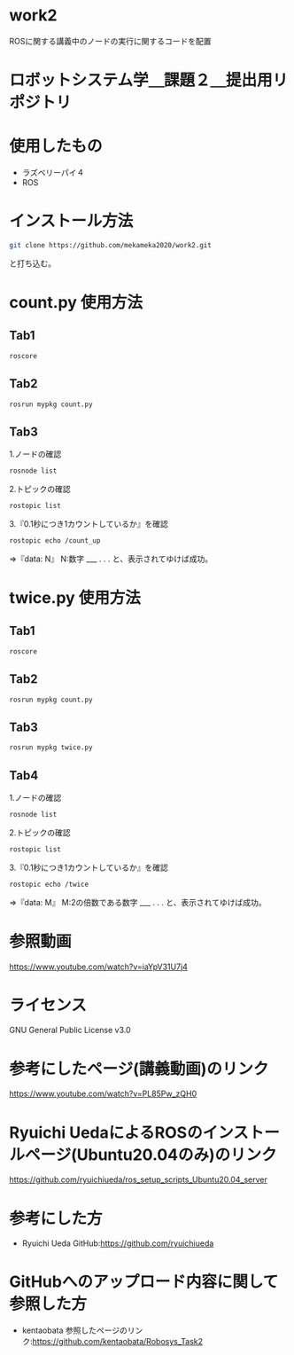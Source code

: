 # work2
ROSに関する講義中のノードの実行に関するコードを配置

# ロボットシステム学＿課題２＿提出用リポジトリ

# 使用したもの
- ラズベリーパイ４
- ROS

# インストール方法
```sh
git clone https://github.com/mekameka2020/work2.git
```
と打ち込む。

# count.py 使用方法
 ## Tab1
 ```sh 
 roscore
 ```
 ## Tab2
 ```sh
 rosrun mypkg count.py
 ```
 ## Tab3
 1.ノードの確認
 ```sh
 rosnode list
 ```
 2.トピックの確認
 ```sh
 rostopic list
 ```
 3.『0.1秒につき1カウントしているか』を確認
 ```sh
 rostopic echo /count_up
 ```
 ⇒『data: N』 N:数字
     ___
      .
      .
      .
      と、表示されてゆけば成功。
 
# twice.py 使用方法
## Tab1
 ```sh 
 roscore
 ```
 ## Tab2
 ```sh
 rosrun mypkg count.py
 ```
 ## Tab3
 ```sh
 rosrun mypkg twice.py
 ```
 ## Tab4
 1.ノードの確認
 ```sh
 rosnode list
 ```
 2.トピックの確認
 ```sh
 rostopic list
 ```
 3.『0.1秒につき1カウントしているか』を確認
 ```sh
 rostopic echo /twice
 ```
 ⇒『data: M』 M:2の倍数である数字
     ___
      .
      .
      .
      と、表示されてゆけば成功。
 
 

# 参照動画
https://www.youtube.com/watch?v=iaYpV31U7j4

# ライセンス
GNU General Public License v3.0

# 参考にしたページ(講義動画)のリンク
https://www.youtube.com/watch?v=PL85Pw_zQH0

# Ryuichi UedaによるROSのインストールページ(Ubuntu20.04のみ)のリンク
https://github.com/ryuichiueda/ros_setup_scripts_Ubuntu20.04_server
# 参考にした方
- Ryuichi Ueda
GitHub:https://github.com/ryuichiueda
# GitHubへのアップロード内容に関して参照した方
- kentaobata
参照したページのリンク:https://github.com/kentaobata/Robosys_Task2

